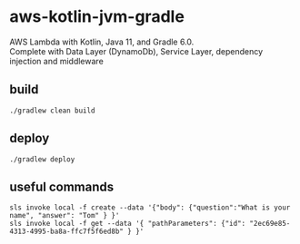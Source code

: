 # aws-kotlin-jvm-gradle

AWS Lambda with Kotlin, Java 11, and Gradle 6.0.  
Complete with Data Layer (DynamoDb), Service Layer, dependency injection and middleware

## build

`./gradlew clean build`

## deploy

`./gradlew deploy`

## useful commands
`sls invoke local -f create --data '{"body": {"question":"What is your name", "answer": "Tom" } }'`  
`sls invoke local -f get --data '{ "pathParameters": {"id": "2ec69e85-4313-4995-ba8a-ffc7f5f6ed8b" } }'`